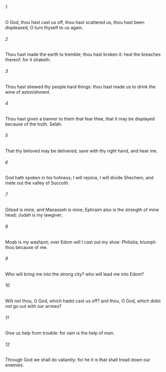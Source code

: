 ###### 1
O God, thou hast cast us off, thou hast scattered us, thou hast been displeased; O turn thyself to us again.

###### 2
Thou hast made the earth to tremble; thou hast broken it: heal the breaches thereof; for it shaketh.

###### 3
Thou hast shewed thy people hard things: thou hast made us to drink the wine of astonishment.

###### 4
Thou hast given a banner to them that fear thee, that it may be displayed because of the truth. Selah.

###### 5
That thy beloved may be delivered; save with thy right hand, and hear me.

###### 6
God hath spoken in his holiness; I will rejoice, I will divide Shechem, and mete out the valley of Succoth.

###### 7
Gilead is mine, and Manasseh is mine; Ephraim also is the strength of mine head; Judah is my lawgiver;

###### 8
Moab is my washpot; over Edom will I cast out my shoe: Philistia, triumph thou because of me.

###### 9
Who will bring me into the strong city? who will lead me into Edom?

###### 10
Wilt not thou, O God, which hadst cast us off? and thou, O God, which didst not go out with our armies?

###### 11
Give us help from trouble: for vain is the help of man.

###### 12
Through God we shall do valiantly: for he it is that shall tread down our enemies.

